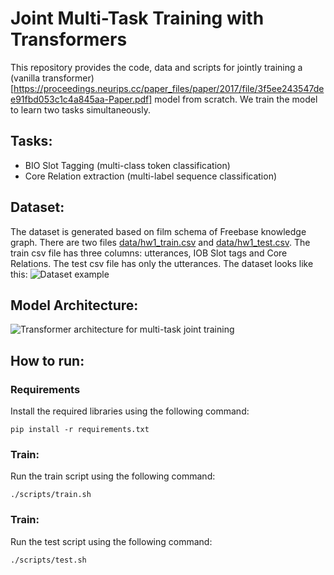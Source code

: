 # Joint Multi-Task Training with Transformers

This repository provides the code, data and scripts for jointly training a (vanilla transformer)[https://proceedings.neurips.cc/paper_files/paper/2017/file/3f5ee243547dee91fbd053c1c4a845aa-Paper.pdf] model from scratch. We train the model to learn two tasks simultaneously.

## Tasks:
- BIO Slot Tagging (multi-class token classification)
- Core Relation extraction (multi-label sequence classification)

## Dataset:
The dataset is generated based on film schema of Freebase knowledge graph. There are two files [data/hw1_train.csv](https://github.com/samyak24jain/jointly-trained-transformer/blob/main/data/hw1_train.csv) and [data/hw1_test.csv](https://github.com/samyak24jain/jointly-trained-transformer/blob/main/data/hw1_test.csv). The train csv file has three columns: utterances, IOB Slot tags and	Core Relations. The test csv file has only the utterances. The dataset looks like this:
![Dataset example](https://github.com/samyak24jain/jointly-trained-transformer/assets/10193535/af4af764-c2c5-4673-bec1-80530a547d14)

## Model Architecture:
![Transformer architecture for multi-task joint training](https://github.com/samyak24jain/jointly-trained-transformer/assets/10193535/5cdc49d5-0bed-44d4-833b-02036f6889dc)


## How to run:

### Requirements
Install the required libraries using the following command:

```
pip install -r requirements.txt
```

### Train:
Run the train script using the following command:

```
./scripts/train.sh
```

### Train:
Run the test script using the following command:

```
./scripts/test.sh
```



